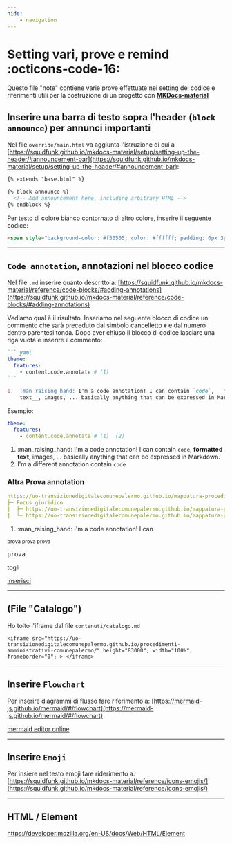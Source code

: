 ```yaml
---
hide:
    - navigation
---
```



# Setting vari, prove e remind  :octicons-code-16:
Questo file "note" contiene varie prove effettuate nei setting del codice e riferimenti utili per la costruzione di un progetto con [**MKDocs-material**](https://squidfunk.github.io/mkdocs-material/getting-started/)



## Inserire una barra di testo sopra l'header (`block announce`) per annunci importanti

Nel file `override/main.html` va aggiunta l'istruzione di cui a [https://squidfunk.github.io/mkdocs-material/setup/setting-up-the-header/#announcement-bar](https://squidfunk.github.io/mkdocs-material/setup/setting-up-the-header/#announcement-bar):

``` html
{% extends "base.html" %}

{% block announce %}
  <!-- Add announcement here, including arbitrary HTML -->
{% endblock %}
```

Per testo di colore bianco contornato di altro colore, inserire il seguente codice: 

``` markdown
<span style="background-color: #f50505; color: #ffffff; padding: 0px 3px; border-radius: 4px;"><b>testo da inserire</b></span>
```

---

## `Code annotation`, annotazioni nel blocco codice
Nel file `.md` inserire quanto descritto a: [https://squidfunk.github.io/mkdocs-material/reference/code-blocks/#adding-annotations](https://squidfunk.github.io/mkdocs-material/reference/code-blocks/#adding-annotations)

Vediamo qual è il risultato. Inseriamo nel seguente blocco di codice un commento che sarà preceduto dal simbolo cancelletto `#` e dal numero dentro parentesi tonda. Dopo aver chiuso il blocco di codice lasciare una riga vuota e inserire il commento:

```` markdown
``` yaml
theme:
  features:
    - content.code.annotate # (1)
```

1.  :man_raising_hand: I'm a code annotation! I can contain `code`, __formatted
    text__, images, ... basically anything that can be expressed in Markdown.
````


Esempio:

``` yaml
theme:
  features:
    - content.code.annotate # (1)  (2)
```

1.  :man_raising_hand: I'm a code annotation! I can contain `code`, __formatted
    text__, images, ... basically anything that can be expressed in Markdown.
2.  I'm a different annotation contain `code`


### Altra Prova annotation
``` yaml
https://uo-transizionedigitalecomunepalermo.github.io/mappatura-procedimenti-amministrativi # (1)
├─ Focus giuridico  
|  ├─ https://uo-transizionedigitalecomunepalermo.github.io/mappatura-procedimenti-amministrativi/contenuti/focus-giuridico
|  └─ https://uo-transizionedigitalecomunepalermo.github.io/mappatura-procedimenti-amministrativi/contenuti/cad/
```

1.  :man_raising_hand: I'm a code annotation! I can

<small>prova prova   prova </small>

<kbd>prova</kbd>

<del><p>togli</p></del>
<ins><p>inserisci</p></ins>

---


## (File "Catalogo")
Ho tolto l'iframe dal file `contenuti/catalogo.md`
```
<iframe src="https://uo-transizionedigitalecomunepalermo.github.io/procedimenti-amministrativi-comunepalermo/" height="83000"; width="100%"; frameborder="0"; > </iframe>
```

---

## Inserire `Flowchart`
Per inserire diagrammi di flusso fare riferimento a: [https://mermaid-js.github.io/mermaid/#/flowchart](https://mermaid-js.github.io/mermaid/#/flowchart)

[mermaid editor online](https://mermaid-js.github.io/mermaid-live-editor)

---

## Inserire `Emoji`
Per insiere nel testo emoji fare riderimento a: [https://squidfunk.github.io/mkdocs-material/reference/icons-emojis/](https://squidfunk.github.io/mkdocs-material/reference/icons-emojis/)

---

## HTML / Element
https://developer.mozilla.org/en-US/docs/Web/HTML/Element
